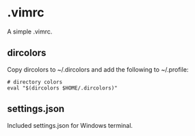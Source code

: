 # .vimrc

A simple .vimrc.

## dircolors

Copy dircolors to ~/.dircolors and add the following to ~/.profile:
```
# directory colors
eval "$(dircolors $HOME/.dircolors)"
```

## settings.json

Included settings.json for Windows terminal.
